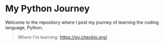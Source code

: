 # My Python Journey

Welcome to the repository where I post my journey of learning the coding language, Python.

> Where I'm learning: https://py.checkio.org/
